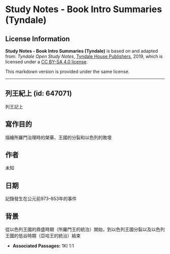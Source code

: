 # Study Notes - Book Intro Summaries (Tyndale)

## License Information

**Study Notes - Book Intro Summaries (Tyndale)** is based on and adapted from: _Tyndale Open Study Notes_, [Tyndale House Publishers](https://tyndaleopenresources.com/), 2019, which is licensed under a [CC BY-SA 4.0 license](https://creativecommons.org/licenses/by-sa/4.0/legalcode.en).

This markdown version is provided under the same license.



--------------------------------

## 列王紀上 (id: 647071)

列王記上

寫作目的
----

描繪所羅門治理時的榮華、王國的分裂和以色列的敗壞

作者
--

未知

日期
--

記錄發生在公元前973–853年的事件

背景
--

從以色列王國的鼎盛時期（所羅門王的統治）開始，到以色列王國分裂以及以色列王國的低谷時期（亞哈王的統治）結束

* **Associated Passages:** 1KI 1:1

